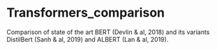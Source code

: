 # Transformers_comparison
Comparison of state of the art BERT (Devlin &amp; al, 2018) and its variants DistilBert (Sanh &amp; al, 2019) and ALBERT (Lan &amp; al, 2019).
